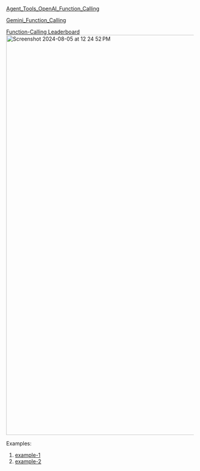 [Agent_Tools_OpenAI_Function_Calling](https://github.com/AIBotTeachesAI/Agent_Tools_OpenAI_Function_Calling/blob/main/open_ai_function_calling_tools_agents.ipynb)

[Gemini_Function_Calling](https://github.com/olonok69/LLM_Notebooks/blob/main/google/Gemini_Function_Calling.ipynb)

[Function-Calling Leaderboard](https://gorilla.cs.berkeley.edu/leaderboard.html)
<img width="1071" alt="Screenshot 2024-08-05 at 12 24 52 PM" src="https://github.com/user-attachments/assets/b4a14b2d-0c95-472d-ba35-dc035b86855e">


Examples:
1. [example-1](https://github.com/curiousily/AI-Bootcamp/blob/master/16.llm-function-calling.ipynb)
2. [example-2](https://github.com/pavanbelagatti/Function-Calling-Tutorial/blob/main/Function-Calling-Tutorial-Pavan.ipynb)

